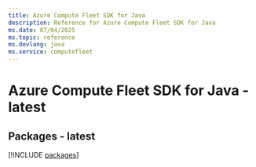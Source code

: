 ```yaml
---
title: Azure Compute Fleet SDK for Java
description: Reference for Azure Compute Fleet SDK for Java
ms.date: 07/04/2025
ms.topic: reference
ms.devlang: java
ms.service: computefleet
---
```

# Azure Compute Fleet SDK for Java - latest
## Packages - latest
[!INCLUDE [packages](compute-fleet-index.md)]